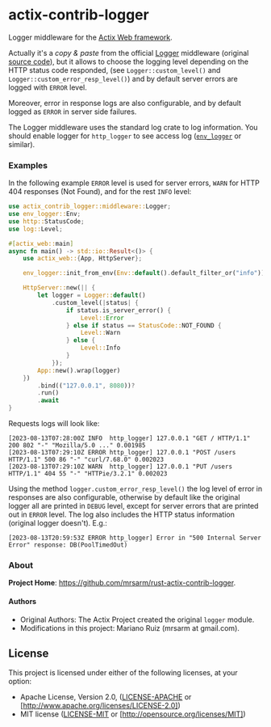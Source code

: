 actix-contrib-logger
====================

Logger middleware for the [Actix Web framework](https://actix.rs/).

Actually it's a _copy & paste_ from the official [Logger](https://actix.rs/docs/middleware/#logging)
middleware (original [source code](https://github.com/actix/actix-web/blob/master/actix-web/src/middleware/logger.rs)),
but it allows to choose the logging level depending on the HTTP status code responded,
(see `Logger::custom_level()` and `Logger::custom_error_resp_level()`)
and by default server errors are logged with `ERROR` level.

Moreover, error in response logs are also configurable, and by default logged as `ERROR`
in server side failures.

The Logger middleware uses the standard log crate to log information. You should enable logger for
`http_logger` to see access log ([`env_logger`](https://docs.rs/env_logger) or similar).

### Examples

In the following example `ERROR` level is used for server errors, `WARN` for
HTTP 404 responses (Not Found), and for the rest `INFO` level:

```rust
use actix_contrib_logger::middleware::Logger;
use env_logger::Env;
use http::StatusCode;
use log::Level;

#[actix_web::main]
async fn main() -> std::io::Result<()> {
    use actix_web::{App, HttpServer};

    env_logger::init_from_env(Env::default().default_filter_or("info"));

    HttpServer::new(|| {
        let logger = Logger::default()
            .custom_level(|status| {
                if status.is_server_error() {
                    Level::Error
                } else if status == StatusCode::NOT_FOUND {
                    Level::Warn
                } else {
                    Level::Info
                }
            });
        App::new().wrap(logger)
    })
        .bind(("127.0.0.1", 8080))?
        .run()
        .await
}
```

Requests logs will look like:

```
[2023-08-13T07:28:00Z INFO  http_logger] 127.0.0.1 "GET / HTTP/1.1" 200 802 "-" "Mozilla/5.0 ..." 0.001985
[2023-08-13T07:29:10Z ERROR http_logger] 127.0.0.1 "POST /users HTTP/1.1" 500 86 "-" "curl/7.68.0" 0.002023
[2023-08-13T07:29:10Z WARN  http_logger] 127.0.0.1 "PUT /users HTTP/1.1" 404 55 "-" "HTTPie/3.2.1" 0.002023
```

Using the method `logger.custom_error_resp_level()` the log level of error in responses are
also configurable, otherwise by default like the original logger all are printed in `DEBUG`
level, except for server errors that are printed out in `ERROR` level. The log also includes
the HTTP status information (original logger doesn't). E.g.:

```
[2023-08-13T20:59:53Z ERROR http_logger] Error in "500 Internal Server Error" response: DB(PoolTimedOut)
```

### About

**Project Home**: https://github.com/mrsarm/rust-actix-contrib-logger.

#### Authors

- Original Authors: The Actix Project created the original `logger` module. 
- Modifications in this project: Mariano Ruiz (mrsarm at gmail.com).

## License

This project is licensed under either of the following licenses, at your option:

- Apache License, Version 2.0, ([LICENSE-APACHE](LICENSE-APACHE) or [http://www.apache.org/licenses/LICENSE-2.0])
- MIT license ([LICENSE-MIT](LICENSE-MIT) or [http://opensource.org/licenses/MIT])
